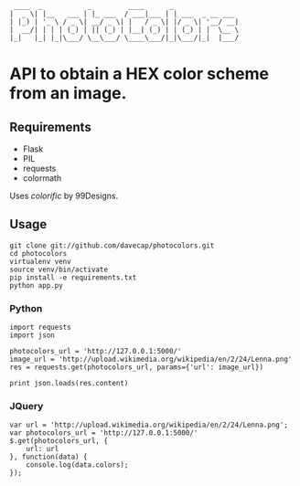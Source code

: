      ____  _           _         ____      _                
    |  _ \| |__   ___ | |_ ___  / ___|___ | | ___  _ __ ___ 
    | |_) | '_ \ / _ \| __/ _ \| |   / _ \| |/ _ \| '__/ __|
    |  __/| | | | (_) | || (_) | |__| (_) | | (_) | |  \__ \
    |_|   |_| |_|\___/ \__\___/ \____\___/|_|\___/|_|  |___/
                                                            

# API to obtain a HEX color scheme from an image.

## Requirements

* Flask
* PIL
* requests
* colormath

Uses *colorific* by 99Designs.

## Usage
    
    git clone git://github.com/davecap/photocolors.git
    cd photocolors
    virtualenv venv
    source venv/bin/activate
    pip install -e requirements.txt
    python app.py

### Python

    import requests
    import json

    photocolors_url = 'http://127.0.0.1:5000/'
    image_url = 'http://upload.wikimedia.org/wikipedia/en/2/24/Lenna.png'
    res = requests.get(photocolors_url, params={'url': image_url})

    print json.loads(res.content)

### JQuery

    var url = 'http://upload.wikimedia.org/wikipedia/en/2/24/Lenna.png';
    var photocolors_url = 'http://127.0.0.1:5000/'
    $.get(photocolors_url, {
        url: url
    }, function(data) {
        console.log(data.colors);
    });
